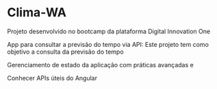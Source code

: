 # Clima-WA
Projeto desenvolvido no bootcamp  da plataforma Digital Innovation One

App para consultar a previsão do tempo via API:
Este projeto tem como objetivo a consulta da previsão do tempo

Gerenciamento de estado da aplicação com práticas avançadas e 

Conhecer APIs úteis do Angular
